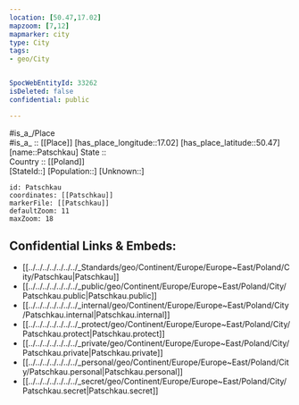 ```yaml
---
location: [50.47,17.02] 
mapzoom: [7,12] 
mapmarker: city 
type: City
tags:
- geo/City


SpocWebEntityId: 33262
isDeleted: false
confidential: public

---
```

#is_a_/Place  
#is_a_ :: [[Place]] 
[has_place_longitude::17.02] 
[has_place_latitude::50.47] 
[name::Patschkau] 
State ::  
Country :: [[Poland]]  
[StateId::] 
[Population::] 
[Unknown::] 


```leaflet
id: Patschkau
coordinates: [[Patschkau]] 
markerFile: [[Patschkau]] 
defaultZoom: 11 
maxZoom: 18
```


## Confidential Links & Embeds: 
- [[../../../../../../../_Standards/geo/Continent/Europe/Europe~East/Poland/City/Patschkau|Patschkau]] 
- [[../../../../../../../_public/geo/Continent/Europe/Europe~East/Poland/City/Patschkau.public|Patschkau.public]] 
- [[../../../../../../../_internal/geo/Continent/Europe/Europe~East/Poland/City/Patschkau.internal|Patschkau.internal]] 
- [[../../../../../../../_protect/geo/Continent/Europe/Europe~East/Poland/City/Patschkau.protect|Patschkau.protect]] 
- [[../../../../../../../_private/geo/Continent/Europe/Europe~East/Poland/City/Patschkau.private|Patschkau.private]] 
- [[../../../../../../../_personal/geo/Continent/Europe/Europe~East/Poland/City/Patschkau.personal|Patschkau.personal]] 
- [[../../../../../../../_secret/geo/Continent/Europe/Europe~East/Poland/City/Patschkau.secret|Patschkau.secret]] 
